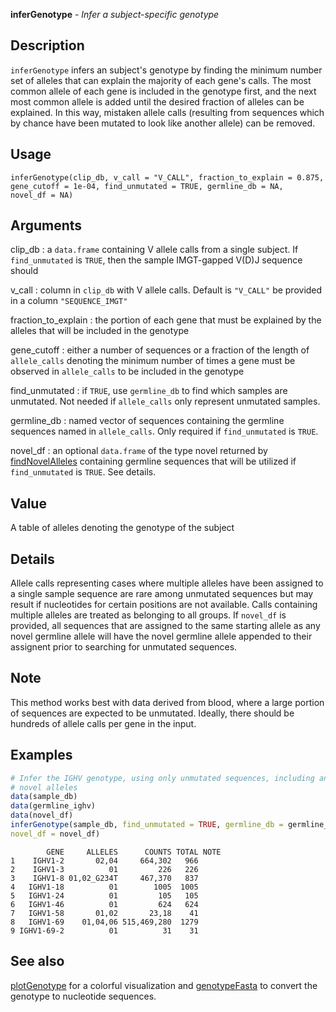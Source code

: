 





**inferGenotype** - *Infer a subject-specific genotype*

Description
--------------------

`inferGenotype` infers an subject's genotype by finding the minimum
number set of alleles that can explain the majority of each gene's calls. The
most common allele of each gene is included in the genotype first, and the
next most common allele is added until the desired fraction of alleles can be
explained. In this way, mistaken allele calls (resulting from sequences which
by chance have been mutated to look like another allele) can be removed.


Usage
--------------------
```
inferGenotype(clip_db, v_call = "V_CALL", fraction_to_explain = 0.875,
gene_cutoff = 1e-04, find_unmutated = TRUE, germline_db = NA,
novel_df = NA)
```

Arguments
-------------------

clip_db
:   a `data.frame` containing V allele
calls from a single subject. If
`find_unmutated` is `TRUE`, then
the sample IMGT-gapped V(D)J sequence should

v_call
:   column in `clip_db` with V allele calls.
Default is `"V_CALL"`
be provided in a column `"SEQUENCE_IMGT"`

fraction_to_explain
:   the portion of each gene that must be
explained by the alleles that will be included
in the genotype

gene_cutoff
:   either a number of sequences or a fraction of
the length of `allele_calls` denoting the
minimum number of times a gene must be
observed in `allele_calls` to be included
in the genotype

find_unmutated
:   if `TRUE`, use `germline_db` to
find which samples are unmutated. Not needed
if `allele_calls` only represent
unmutated samples.

germline_db
:   named vector of sequences containing the
germline sequences named in
`allele_calls`. Only required if
`find_unmutated` is `TRUE`.

novel_df
:   an optional `data.frame` of the type
novel returned by
[findNovelAlleles](findNovelAlleles.md) containing
germline sequences that will be utilized if
`find_unmutated` is `TRUE`. See
details.




Value
-------------------

A table of alleles denoting the genotype of the subject


Details
-------------------

Allele calls representing cases where multiple alleles have been
assigned to a single sample sequence are rare among unmutated
sequences but may result if nucleotides for certain positions are
not available. Calls containing multiple alleles are treated as
belonging to all groups. If `novel_df` is provided, all
sequences that are assigned to the same starting allele as any
novel germline allele will have the novel germline allele appended
to their assignent prior to searching for unmutated sequences.


Note
-------------------

This method works best with data derived from blood, where a large
portion of sequences are expected to be unmutated. Ideally, there
should be hundreds of allele calls per gene in the input.



Examples
-------------------

```R
# Infer the IGHV genotype, using only unmutated sequences, including any 
# novel alleles
data(sample_db)
data(germline_ighv)
data(novel_df)
inferGenotype(sample_db, find_unmutated = TRUE, germline_db = germline_ighv,
novel_df = novel_df)
```


```
        GENE     ALLELES      COUNTS TOTAL NOTE
1    IGHV1-2       02,04     664,302   966     
2    IGHV1-3          01         226   226     
3    IGHV1-8 01,02_G234T     467,370   837     
4   IGHV1-18          01        1005  1005     
5   IGHV1-24          01         105   105     
6   IGHV1-46          01         624   624     
7   IGHV1-58       01,02       23,18    41     
8   IGHV1-69    01,04,06 515,469,280  1279     
9 IGHV1-69-2          01          31    31     

```



See also
-------------------

[plotGenotype](plotGenotype.md) for a colorful visualization and
[genotypeFasta](genotypeFasta.md) to convert the genotype to nucleotide sequences.




